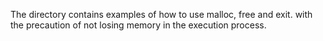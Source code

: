 The directory contains examples of how to use malloc, free and exit. with the precaution of not losing memory in the execution process. 